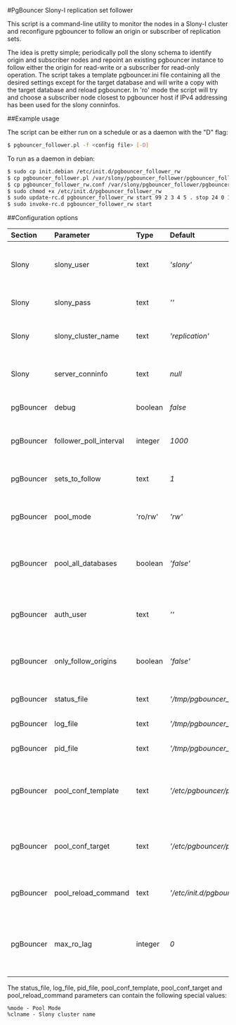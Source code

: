 #PgBouncer Slony-I replication set follower

This script is a command-line utility to monitor the nodes in a Slony-I cluster 
and reconfigure pgbouncer to follow an origin or subscriber of replication sets.

The idea is pretty simple; periodically poll the slony schema to identify origin 
and subscriber nodes and repoint an existing pgbouncer instance to follow either 
the origin for read-write or a subscriber for read-only operation.  The script 
takes a template pgbouncer.ini file containing all the desired settings except 
for the target database and will write a copy with the target database and reload 
pgbouncer.  In 'ro' mode the script will try and choose a subscriber node  closest 
to pgbouncer host if IPv4 addressing has been used for the slony conninfos.

##Example usage

The script can be either run on a schedule or as a daemon with the "D" flag:

```bash
$ pgbouncer_follower.pl -f <config file> [-D]
```

To run as a daemon in debian:

```bash
$ sudo cp init.debian /etc/init.d/pgbouncer_follower_rw
$ cp pgbouncer_follower.pl /var/slony/pgbouncer_follower/pgbouncer_follower.pl 
$ cp pgbouncer_follower_rw.conf /var/slony/pgbouncer_follower/pgbouncer_follower_rw.conf 
$ sudo chmod +x /etc/init.d/pgbouncer_follower_rw
$ sudo update-rc.d pgbouncer_follower_rw start 99 2 3 4 5 . stop 24 0 1 6
$ sudo invoke-rc.d pgbouncer_follower_rw start
```

##Configuration options

| Section   | Parameter              | Type    | Default                                     | Comment
|:----------|:-----------------------|:--------|:--------------------------------------------|:-----------------------------------
| Slony     | slony_user             | text    | *'slony'*                                   | Username used to connect to PostgreSQL and select from slony schema tables
| Slony     | slony_pass             | text    | *''*                                        | Recommended to leave blank and use .pgpass file
| Slony     | slony_cluster_name     | text    | *'replication'*                             | Name of slony cluster (without leading underscore of schema name)
| Slony     | server_conninfo        | text    | *null*                                      | Conninfo string for slony a node, can be specified multiple times
| pgBouncer | debug                  | boolean | *false*                                     | Churn out debugging info to log file / stdout
| pgBouncer | follower_poll_interval | integer | *1000*                                      | Interval to poll slony cluster state when in daemon mode
| pgBouncer | sets_to_follow         | text    | *1*                                         | Comma separated list of sets to follow or 'all' to follow all sets
| pgBouncer | pool_mode              | 'ro/rw' | *'rw'*                                      | Select a read-only subscriber or the origin for read-write
| pgBouncer | pool_all_databases     | boolean | *'false'*                                   | If true uses wildcard for database name in pgbouncer.ini, false uses slony database
| pgBouncer | auth_user              | text    | *''*                                        | If set auth_user will be appended to conninfo written in [databases] section
| pgBouncer | only_follow_origins    | boolean | *'false'*                                   | If true pgbouncer will only be reconfigured and reloaded when sets move origin
| pgBouncer | status_file            | text    | *'/tmp/pgbouncer_follower_%mode.status'*    | File used to store a hash depicting the state of the cluster
| pgBouncer | log_file               | text    | *'/tmp/pgbouncer_follower_%mode.log'*       | Log file for the script
| pgBouncer | pid_file               | text    | *'/tmp/pgbouncer_follower_%mode.log'*       | PID file for the script when run as a daemon
| pgBouncer | pool_conf_template     | text    | *'/etc/pgbouncer/pgbouncer_%mode.template'* | Template pgbouncer.ini file with your settings and a blank [databases] section
| pgBouncer | pool_conf_target       | text    | *'/etc/pgbouncer/pgbouncer_%mode.ini'*      | Target pgbouncer.ini file to write a copy of pool_conf_template with a [databases] section to
| pgBouncer | pool_reload_command    | text    | *'/etc/init.d/pgbouncer_%mode reload"'*     | System command to execute to reload pgbouncer instance
| pgBouncer | max_ro_lag             | integer | *0*                                         | Maximum lag in seconds allowed for subscriber nodes when running in ro mode. 0 = don't monitor lag.

The status_file, log_file, pid_file, pool_conf_template, pool_conf_target and 
pool_reload_command parameters can contain the following special values:

    %mode - Pool Mode
    %clname - Slony cluster name
